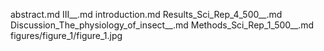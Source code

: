 abstract.md
III__.md
introduction.md
Results_Sci_Rep_4_500__.md
Discussion_The_physiology_of_insect__.md
Methods_Sci_Rep_1_500__.md
figures/figure_1/figure_1.jpg
